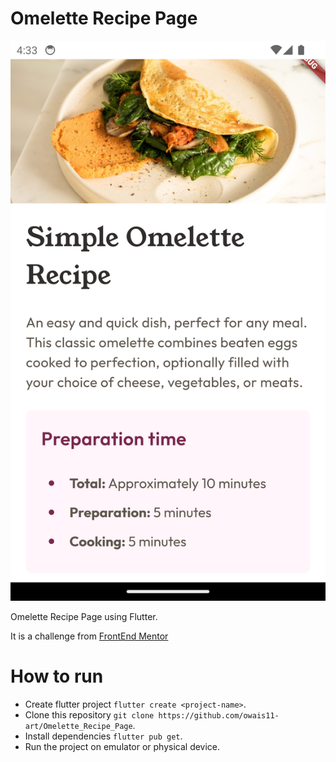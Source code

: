 # Omelette Recipe Page

![design-image](./assets/design/Screenshot.png)

Omelette Recipe Page using Flutter.

It is a challenge from [FrontEnd Mentor](https://www.frontendmentor.io/challenges/recipe-page-KiTsR8QQKm)

# How to run

- Create flutter project `flutter create <project-name>`.
- Clone this repository `git clone https://github.com/owais11-art/Omelette_Recipe_Page`.
- Install dependencies `flutter pub get`.
- Run the project on emulator or physical device.
